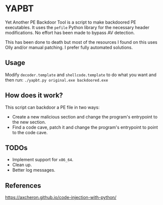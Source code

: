 # YAPBT

Yet Another PE Backdoor Tool is a script to make backdoored PE executables. It uses the `pefile`
Python library for the necessary header modifications. No effort has been made to bypass AV
detection.

This has been done to death but most of the resources I found on this uses Olly and/or manual
patching. I prefer fully automated solutions.

## Usage

Modify `decoder.template` and `shellcode.template` to do what you want and then run:
`./yapbt.py original.exe backdoored.exe`

## How does it work?

This script can backdoor a PE file in two ways:

- Create a new malicious section and change the program's entrypoint to the new section.
- Find a code cave, patch it and change the program's entrypoint to point to the code cave.

## TODOs
- Implement support for `x86_64`.
- Clean up.
- Better log messages.

## References
https://axcheron.github.io/code-injection-with-python/
